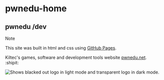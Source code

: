 # pwnedu-home
## pwnedu /dev

> [!NOTE]
> This site was built in html and css using [GitHub Pages](https://pages.github.com/).
> 
> Kiltec's games, software and development tools website [pwnedu.net](https://pwnedu.net).  :shipit:
> 



<picture>
  <source media="(prefers-color-scheme: dark)" srcset="https://pwnedu.net/logo128.png">
  <source media="(prefers-color-scheme: light)" srcset="https://pwnedu.net/logo128_b.png">
  <img alt="Shows blacked out logo in light mode and transparent logo in dark mode." src="https://pwnedu.net/logo128.png">
</picture>

